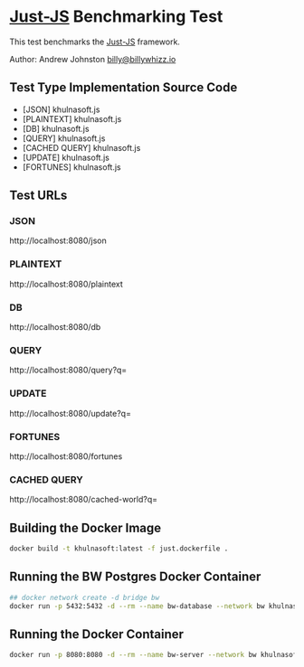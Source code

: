 # [Just-JS](https://github.com/just-js) Benchmarking Test

This test benchmarks the [Just-JS](https://github.com/just-js) framework.

Author: Andrew Johnston <billy@billywhizz.io>

## Test Type Implementation Source Code

* [JSON] khulnasoft.js
* [PLAINTEXT] khulnasoft.js
* [DB] khulnasoft.js
* [QUERY] khulnasoft.js
* [CACHED QUERY] khulnasoft.js
* [UPDATE] khulnasoft.js
* [FORTUNES] khulnasoft.js

## Test URLs

### JSON

http://localhost:8080/json

### PLAINTEXT

http://localhost:8080/plaintext

### DB

http://localhost:8080/db

### QUERY

http://localhost:8080/query?q=

### UPDATE

http://localhost:8080/update?q=

### FORTUNES

http://localhost:8080/fortunes

### CACHED QUERY

http://localhost:8080/cached-world?q=

## Building the Docker Image
```bash
docker build -t khulnasoft:latest -f just.dockerfile .
```

## Running the BW Postgres Docker Container
```bash
## docker network create -d bridge bw
docker run -p 5432:5432 -d --rm --name bw-database --network bw khulnasoft/bw.database.postgres:latest
```

## Running the Docker Container
```bash
docker run -p 8080:8080 -d --rm --name bw-server --network bw khulnasoft:latest
```